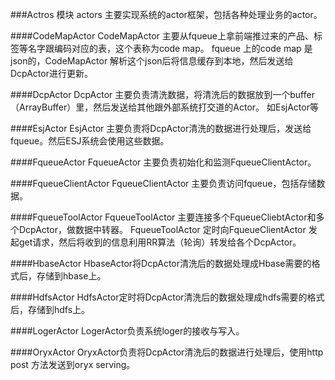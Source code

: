 ###Actros 模块
actors 主要实现系统的actor框架，包括各种处理业务的actor。

####CodeMapActor
CodeMapActor 主要从fqueue上拿前端推过来的产品、标签等名字跟编码对应的表，这个表称为code map。
fqueue 上的code map 是json的，CodeMapActor 解析这个json后将信息缓存到本地，然后发送给DcpActor进行更新。

####DcpActor
DcpActor 主要负责清洗数据，将清洗后的数据放到一个buffer（ArrayBuffer）里，然后发送给其他跟外部系统打交道的Actor。
如EsjActor等

####EsjActor
EsjActor 主要负责将DcpActor清洗的数据进行处理后，发送给fqueue。然后ESJ系统会使用这些数据。

####FqueueActor
FqueueActor 主要负责初始化和监测FqueueClientActor。

####FqueueClientActor
FqueueClientActor 主要负责访问fqueue，包括存储数据。

####FqueueToolActor
FqueueToolActor 主要连接多个FqueueCliebtActor和多个DcpActor，做数据中转器。
FqueueToolActor 定时向FqueueClientActor 发起get请求，然后将收到的信息利用RR算法（轮询）转发给各个DcpActor。

####HbaseActor
HbaseActor将DcpActor清洗后的数据处理成Hbase需要的格式后，存储到hbase上。

####HdfsActor
HdfsActor定时将DcpActor清洗后的数据处理成hdfs需要的格式后，存储到hdfs上。

####LogerActor
LogerActor负责系统loger的接收与写入。

####OryxActor
OryxActor负责将DcpActor清洗后的数据进行处理后，使用http post 方法发送到oryx serving。